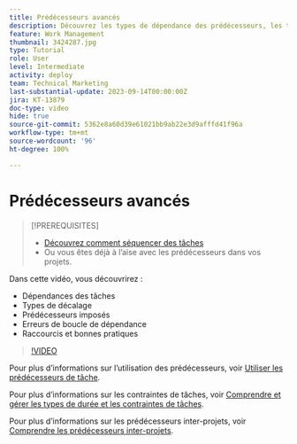 ```yaml
---
title: Prédécesseurs avancés
description: Découvrez les types de dépendance des prédécesseurs, les types de décalage, les prédécesseurs imposés, les erreurs de boucle de dépendance, ainsi que quelques raccourcis et bonnes pratiques.
feature: Work Management
thumbnail: 3424287.jpg
type: Tutorial
role: User
level: Intermediate
activity: deploy
team: Technical Marketing
last-substantial-update: 2023-09-14T00:00:00Z
jira: KT-13879
doc-type: video
hide: true
source-git-commit: 5362e8a60d39e61021bb9ab22e3d9afffd41f96a
workflow-type: tm+mt
source-wordcount: '96'
ht-degree: 100%

---
```


# Prédécesseurs avancés


>[!PREREQUISITES]
>
>* [Découvrez comment séquencer des tâches](https://experienceleague.adobe.com/docs/workfront-learn/tutorials-workfront/manage-work/tasks/learn-to-sequence-tasks.html?lang=fr)
>* Ou vous êtes déjà à l’aise avec les prédécesseurs dans vos projets.


Dans cette vidéo, vous découvrirez :

* Dépendances des tâches
* Types de décalage
* Prédécesseurs imposés
* Erreurs de boucle de dépendance
* Raccourcis et bonnes pratiques

>[!VIDEO](https://video.tv.adobe.com/v/3424287/?quality=12&learn=on)

Pour plus d’informations sur l’utilisation des prédécesseurs, voir [Utiliser les prédécesseurs de tâche](https://experienceleague.adobe.com/docs/workfront/using/manage-work/tasks/use-task-predecessors/use-task-predecessors.html?lang=fr).

Pour plus d’informations sur les contraintes de tâches, voir [Comprendre et gérer les types de durée et les contraintes de tâches](https://experienceleague.adobe.com/docs/workfront-learn/tutorials-workfront/manage-work/intermediate-projects/understand-and-manage-duration-types-and-task-constraints.html?lang=fr).

Pour plus d’informations sur les prédécesseurs inter-projets, voir [Comprendre les prédécesseurs inter-projets](https://experienceleague.adobe.com/docs/workfront-learn/tutorials-workfront/manage-work/intermediate-projects/understand-cross-project-predecessors.html?lang=fr).

